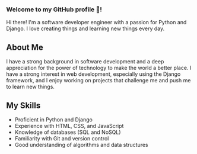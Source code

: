<!--### Hi there 👋-->

<!--
**kanguarrovi/kanguarrovi** is a ✨ _special_ ✨ repository because its `README.md` (this file) appears on your GitHub profile.

Here are some ideas to get you started:

- 🔭 I’m currently working on ...
- 🌱 I’m currently learning ...
- 👯 I’m looking to collaborate on ...
- 🤔 I’m looking for help with ...
- 💬 Ask me about ...
- 📫 How to reach me: ...
- 😄 Pronouns: ...
- ⚡ Fun fact: ...
-->

### Welcome to my GitHub profile 👋!

Hi there! I'm a software developer engineer with a passion for Python and Django. I love creating things and learning new things every day.

## About Me

I have a strong background in software development and a deep appreciation for the power of technology to make the world a better place. I have a strong interest in web development, especially using the Django framework, and I enjoy working on projects that challenge me and push me to learn new things.

## My Skills

+ Proficient in Python and Django
+ Experience with HTML, CSS, and JavaScript
+ Knowledge of databases (SQL and NoSQL)
+ Familiarity with Git and version control
+ Good understanding of algorithms and data structures
